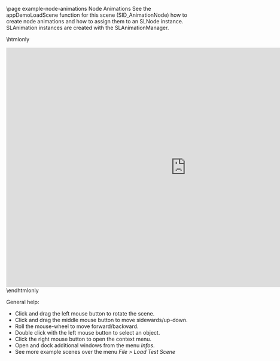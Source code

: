\page example-node-animations Node Animations
See the appDemoLoadScene function for this scene (SID_AnimationNode) 
how to create node animations and how to assign them to an SLNode instance.
SLAnimation instances are created with the SLAnimationManager.

\htmlonly
<iframe src="https://pallas.ti.bfh.ch/slproject?scene=48" width="960" height="640" frameBorder="0"></iframe>
\endhtmlonly

General help:
<ul>
  <li>Click and drag the left mouse button to rotate the scene.</li>
  <li>Click and drag the middle mouse button to move sidewards/up-down.</li>
  <li>Roll the mouse-wheel to move forward/backward.</li>
  <li>Double click with the left mouse button to select an object.</li>
  <li>Click the right mouse button to open the context menu.</li>
  <li>Open and dock additional windows from the menu <em>Infos</em>.</li>
  <li>See more example scenes over the menu <em>File > Load Test Scene</em></li>
</ul>